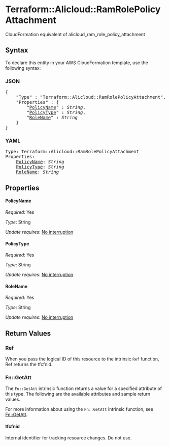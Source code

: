 # Terraform::Alicloud::RamRolePolicyAttachment

CloudFormation equivalent of alicloud_ram_role_policy_attachment

## Syntax

To declare this entity in your AWS CloudFormation template, use the following syntax:

### JSON

<pre>
{
    "Type" : "Terraform::Alicloud::RamRolePolicyAttachment",
    "Properties" : {
        "<a href="#policyname" title="PolicyName">PolicyName</a>" : <i>String</i>,
        "<a href="#policytype" title="PolicyType">PolicyType</a>" : <i>String</i>,
        "<a href="#rolename" title="RoleName">RoleName</a>" : <i>String</i>
    }
}
</pre>

### YAML

<pre>
Type: Terraform::Alicloud::RamRolePolicyAttachment
Properties:
    <a href="#policyname" title="PolicyName">PolicyName</a>: <i>String</i>
    <a href="#policytype" title="PolicyType">PolicyType</a>: <i>String</i>
    <a href="#rolename" title="RoleName">RoleName</a>: <i>String</i>
</pre>

## Properties

#### PolicyName

_Required_: Yes

_Type_: String

_Update requires_: [No interruption](https://docs.aws.amazon.com/AWSCloudFormation/latest/UserGuide/using-cfn-updating-stacks-update-behaviors.html#update-no-interrupt)

#### PolicyType

_Required_: Yes

_Type_: String

_Update requires_: [No interruption](https://docs.aws.amazon.com/AWSCloudFormation/latest/UserGuide/using-cfn-updating-stacks-update-behaviors.html#update-no-interrupt)

#### RoleName

_Required_: Yes

_Type_: String

_Update requires_: [No interruption](https://docs.aws.amazon.com/AWSCloudFormation/latest/UserGuide/using-cfn-updating-stacks-update-behaviors.html#update-no-interrupt)

## Return Values

### Ref

When you pass the logical ID of this resource to the intrinsic `Ref` function, Ref returns the tfcfnid.

### Fn::GetAtt

The `Fn::GetAtt` intrinsic function returns a value for a specified attribute of this type. The following are the available attributes and sample return values.

For more information about using the `Fn::GetAtt` intrinsic function, see [Fn::GetAtt](https://docs.aws.amazon.com/AWSCloudFormation/latest/UserGuide/intrinsic-function-reference-getatt.html).

#### tfcfnid

Internal identifier for tracking resource changes. Do not use.

